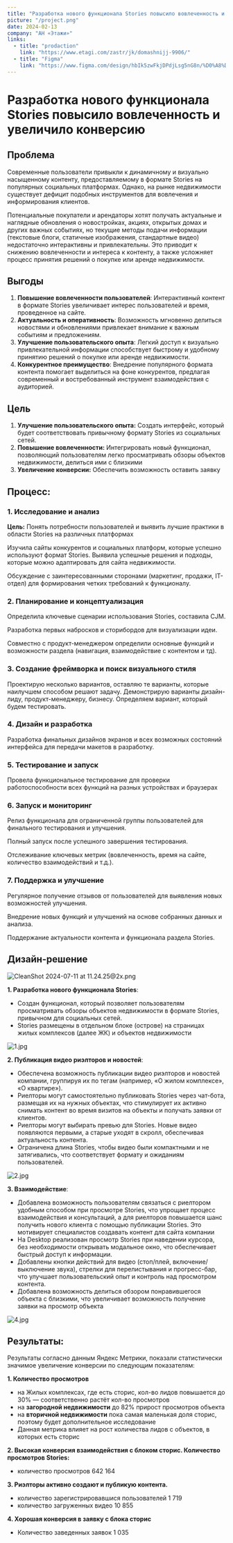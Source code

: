 ```yaml
---
title: "Разработка нового функционала Stories повысило вовлеченность и увеличило конверсию"
picture: "/project.png"
date: 2024-02-13
company: "АН «Этажи»"
links:
  - title: "prodaction"
    link: "https://www.etagi.com/zastr/jk/domashnijj-9906/"
  - title: "Figma"
    link: "https://www.figma.com/design/hbIk5zwFkjDPdjLsg5nG8n/%D0%A8%D0%B0%D0%B9%D0%B4%D1%83%D0%BB%D0%BB%D0%B8%D0%BD%D0%B0-%D0%A1%D0%B0%D1%84%D0%B8%D1%8F-%7C-Product-desigher?node-id=1-75&t=1bmtHCnMwntKVHBm-1"
---
```


# Разработка нового функционала Stories повысило вовлеченность и увеличило конверсию

## Проблема

Современные пользователи привыкли к динамичному и визуально насыщенному контенту, предоставляемому в формате Stories на популярных социальных платформах. Однако, на рынке недвижимости существует дефицит подобных инструментов для вовлечения и информирования клиентов.

Потенциальные покупатели и арендаторы хотят получать актуальные и наглядные обновления о новостройках, акциях, открытых домах и других важных событиях, но текущие методы подачи информации (текстовые блоги, статичные изображения, стандартные видео) недостаточно интерактивны и привлекательны. Это приводит к снижению вовлеченности и интереса к контенту, а также усложняет процесс принятия решений о покупке или аренде недвижимости.

## Выгоды

1. **Повышение вовлеченности пользователей**: Интерактивный контент в формате Stories увеличивает интерес пользователей и время, проведенное на сайте.
2. **Актуальность и оперативность**: Возможность мгновенно делиться новостями и обновлениями привлекает внимание к важным событиям и предложениям.
3. **Улучшение пользовательского опыта**: Легкий доступ к визуально привлекательной информации способствует быстрому и удобному принятию решений о покупке или аренде недвижимости.
4. **Конкурентное преимущество**: Внедрение популярного формата контента помогает выделиться на фоне конкурентов, предлагая современный и востребованный инструмент взаимодействия с аудиторией.

## Цель

1. **Улучшение пользовательского опыта:** Создать интерфейс, который будет соответствовать привычному формату Stories из социальных сетей.
2. **Повышение вовлеченности:** Интегрировать новый функционал, позволяющий пользователям легко просматривать обзоры объектов недвижимости, делиться ими с близкими
3. **Увеличение конверсии:** Обеспечить возможность оставить заявку

## Процесс:

### **1. Исследование и анализ**

**Цель:** Понять потребности пользователей и выявить лучшие практики в области Stories на различных платформах

Изучила сайты конкурентов и социальных платформ, которые успешно используют формат Stories. Выявила успешные решения и подходы, которые можно адаптировать для сайта недвижимости.

Обсуждение с заинтересованными сторонами (маркетинг, продажи, IT-отдел) для формирования четких требований к функционалу.

### **2. Планирование и концептуализация**

Определила ключевые сценарии использования Stories, составила CJM.

Разработка первых набросков и сторибордов для визуализации идеи.

Совместно с продукт-менеджером определили основные функций и возможности раздела (навигация, взаимодействие с контентом и тд).

### **3. Создание фреймворка и поиск визуального стиля**

Проектирую несколько вариантов, оставляю те варианты, которые наилучшем способом решают задачу. Демонстрирую варианты дизайн-лиду, продукт-менеджеру, бизнесу. Определяем вариант, который будем тестировать.

### **4. Дизайн и разработка**

Разработка финальных дизайнов экранов и всех возможных состояний интерфейса для передачи макетов в разработку.

### **5. Тестирование и запуск**

Провела функциональное тестирование для проверки работоспособности всех функций на разных устройствах и браузерах

### **6. Запуск и мониторинг**

Релиз функционала для ограниченной группы пользователей для финального тестирования и улучшения.

Полный запуск после успешного завершения тестирования.

Отслеживание ключевых метрик (вовлеченность, время на сайте, количество взаимодействий и т.д.).

### **7. Поддержка и улучшение**

Регулярное получение отзывов от пользователей для выявления новых возможностей улучшения.

Внедрение новых функций и улучшений на основе собранных данных и анализа.

Поддержание актуальности контента и функционала раздела Stories.

## Дизайн-решение

![CleanShot 2024-07-11 at 11.24.25@2x.png](/stories/CleanShot_2024-07-11_at_11.24.252x.png)

**1. Разработка нового функционала Stories**:

- Создан функционал, который позволяет пользователям просматривать обзоры объектов недвижимости в формате Stories, привычном для социальных сетей.
- Stories размещены в отдельном блоке (острове) на страницах жилых комплексов (далее ЖК) и объектов недвижимости

![1.jpg](/stories/1.jpg)

**2. Публикация видео риэлторов и новостей**:

- Обеспечена возможность публикации видео риэлторов и новостей компании, группируя их по тегам (например, «О жилом комплексе», «О квартире»).
- Риелторы могут самостоятельно публиковать Stories через чат-бота, размещая их на нужных объектах, что стимулирует их активно снимать контент во время визитов на объекты и получать заявки от клиентов.
- Риелторы могут выбирать превью для Stories. Новые видео появляются первыми, а старые уходят в скролл, обеспечивая актуальность контента.
- Ограничена длина Stories, чтобы видео были компактными и не затягивались, что соответствует формату и ожиданиям пользователей.

![2.jpg](/stories/2.jpg)

**3. Взаимодействие**:

- Добавлена возможность пользователям связаться с риелтором удобным способом при просмотре Stories, что упрощает процесс взаимодействия и консультаций, а для риелторов повышается шанс получить нового клиента с помощью публикации Stories. Это мотивирует специалистов создавать контент для сайта компании
- На Desktop реализован просмотр Stories при наведении курсора, без необходимости открывать модальное окно, что обеспечивает быстрый доступ к информации.
- Добавлены кнопки действий для видео (стоп/плей, включение/выключение звука), стрелки для перелистывания и прогресс-бар, что улучшает пользовательский опыт и контроль над просмотром контента.
- Добавлена возможность делиться обзором понравившегося объекта с близкими, что увеличивает возможность получение заявки на просмотр объекта

![4.jpg](/stories/4.jpg)

## Результаты:

Результаты согласно данным Яндекс Метрики, показали статистически значимое увеличение конверсии по следующим показателям:

**1. Количество просмотров**

- на Жилых комплексах, где есть сторис, кол-во лидов повышается до 30% — соответственно растёт кол-во просмотров
- на **загородной недвижимости** до 82% прирост просмотров объекта
- на **вторичной недвижимости** пока самая маленькая доля сторис, поэтому будет дополнительное исследование
- Данная метрика влияет на рост количества лидов с объектов, в которых есть сторис

**2. Высокая конверсия взаимодействия с блоком сторис. Количество просмотров Stories:**

- количество просмотров 642 164

**3. Риэлторы активно создают и публикую контента.**

- количество зарегистрировавшися пользователей 1 719
- количество загруженных видео 10 855

**4. Хорошая конверсия в заявку с блока сторис**

- Количество заведенных заявок 1 035
